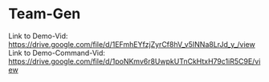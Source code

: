 # Team-Gen
Link to Demo-Vid: https://drive.google.com/file/d/1EFmhEYfzjZyrCf8hV_v5INNa8LrJd_y_/view <br>
Link to Demo-Command-Vid: https://drive.google.com/file/d/1poNKmv6r8UwpkUTnCkHtxH79c1iR5C9E/view
